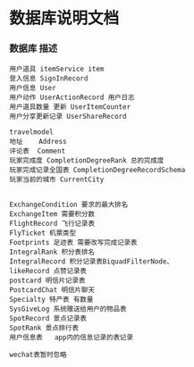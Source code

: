 #   数据库说明文档


### 数据库 描述


    用户道具 itemService item
    登入信息 SignInRecord
    用户信息 User
    用户动作 UserActionRecord 用户日志
    用户道具数量 更新 UserItemCounter
    用户分享更新记录 UserShareRecord

    travelmodel
    地址    Address
    评论表  Comment
    玩家完成度 CompletionDegreeRank 总的完成度
    玩家完成记录全国表 CompletionDegreeRecordSchema
    玩家当前的城市 CurrentCity


    ExchangeCondition 要求的最大排名
    ExchangeItem 需要积分数
    FlightRecord 飞行记录表
    FlyTicket 机票类型
    Footprints 足迹表 需要改写完成记录表
    IntegralRank 积分表排名
    IntegralRecord 积分记录表BiquadFilterNode、
    likeRecord 点赞记录表
    postcard 明信片记录表
    PostcardChat 明信片聊天
    Specialty 特产表 有数量
    SysGiveLog 系统赠送给用户的物品表
    SpotRecord 景点记录表
    SpotRank 景点排行表
    用户信息表   app内的信息记录的表记录

    wechat表暂时忽略


